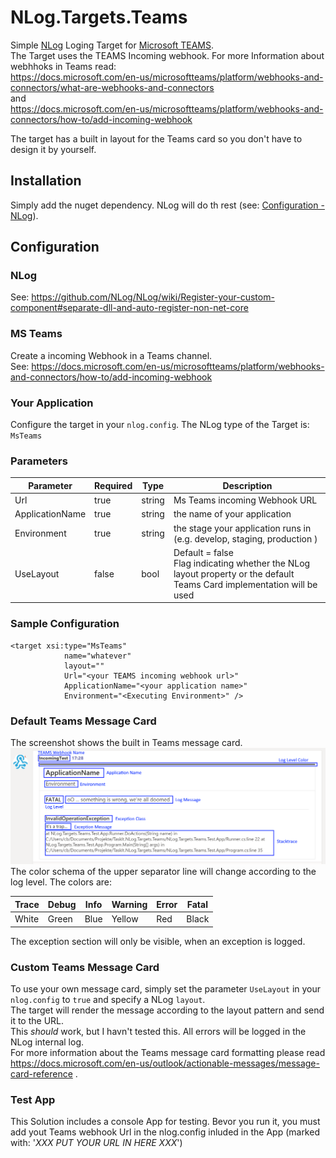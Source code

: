 # NLog.Targets.Teams

Simple [NLog](https://nlog-project.org/) Loging Target for [Microsoft TEAMS](https://products.office.com/en/microsoft-teams/group-chat-software?market=en).<br/>
The Target uses the TEAMS Incoming webhook. 
For more Information about webhhoks in Teams read:<br/>
https://docs.microsoft.com/en-us/microsoftteams/platform/webhooks-and-connectors/what-are-webhooks-and-connectors<br/> and <br/>
https://docs.microsoft.com/en-us/microsoftteams/platform/webhooks-and-connectors/how-to/add-incoming-webhook

The target has a built in layout for the Teams card so you don't have to design it by yourself.

## Installation
Simply add the nuget dependency. NLog will do th rest (see: [Configuration - NLog](#NLog)).


## Configuration

### NLog

See: https://github.com/NLog/NLog/wiki/Register-your-custom-component#separate-dll-and-auto-register-non-net-core

### MS Teams

Create a incoming Webhook in a Teams channel.<br/>
See: https://docs.microsoft.com/en-us/microsoftteams/platform/webhooks-and-connectors/how-to/add-incoming-webhook

### Your Application

Configure the target in your `nlog.config`.
The NLog type of the Target is:<br/>
`MsTeams`


### Parameters

Parameter | Required | Type | Description |
--------- | -------- | ---- | ----------- |
Url | true | string | Ms Teams incoming Webhook URL |
ApplicationName | true | string | the name of your application |
Environment | true | string | the stage your application runs in (e.g. develop, staging, production ) |
UseLayout | false | bool | Default = false <br/>Flag indicating whether the NLog layout property or the default Teams Card implementation will be used | 

### Sample Configuration
```
<target xsi:type="MsTeams" 
            name="whatever" 
            layout=""  
            Url="<your TEAMS incoming webhook url>"          
            ApplicationName="<your application name>"
            Environment="<Executing Environment>" />
```

### Default Teams Message Card

The screenshot shows the built in Teams message card.
![Built In Card](Screenshots/DefaultCard.png)
The color schema of the upper separator line will change according to the log level.
The colors are:

Trace | Debug | Info | Warning | Error | Fatal |
--------- | -------- | -------- | -------- | -------- | -------- |
White | Green | Blue | Yellow | Red | Black |

The exception section will only be visible, when an exception is logged.

### Custom Teams Message Card
To use your own message card, simply set the parameter `UseLayout` in your `nlog.config` to `true` and specify a NLog `layout`.<br/>
The target will render the message according to the layout pattern and send it to the URL.<br/>
This _should_ work, but I havn't tested this. All errors will be logged in the NLog internal log.<br/>
For more information about the Teams message card formatting please read https://docs.microsoft.com/en-us/outlook/actionable-messages/message-card-reference .

### Test App
This Solution includes a console App for testing. Bevor you run it, you must add yout Teams webhook Url in the nlog.config inluded in the App (marked with: '<i>XXX PUT YOUR URL IN HERE XXX</i>')



